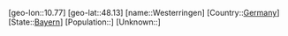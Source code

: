 ﻿---
location: [48.13,10.77]
type: City
tags:
- geo/City


SpocWebEntityId: 35573
isDeleted: false
confidential: public

---
[geo-lon::10.77]
[geo-lat::48.13]
[name::Westerringen]
[Country::[Germany](geo/Continent/Europe/Germany.md)]
[State::[Bayern](geo/Continent/Europe/Germany/Bayern.md)]
[Population::]
[Unknown::]

